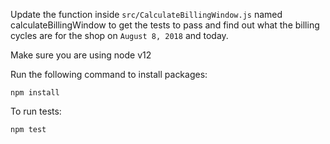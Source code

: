 Update the function inside `src/CalculateBillingWindow.js` named calculateBillingWindow to get the tests to pass and find out what the billing cycles are for the shop on `August 8, 2018` and today.

Make sure you are using node v12

Run the following command to install packages:
```
npm install
```

To run tests:
```
npm test
```
